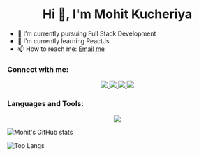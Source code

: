 <h1 align="center">Hi 👋, I'm Mohit Kucheriya</h1>

- 🔭 I’m currently pursuing Full Stack Development 
- 🌱 I’m currently learning ReactJs
- 📫 How to reach me: [Email me](mailto:kucheriyamohit@gmail.com)

### Connect with me:

<p align="center">
  <a href="https://www.linkedin.com/in/mohit-kucheriya-77998924a/">
     <img src="https://skillicons.dev/icons?i=linkedin" />
  </a>
  <a href="https://x.com/MohitKucheriya">
     <img src="https://skillicons.dev/icons?i=twitter" />
  </a>
  <a href="https://www.instagram.com/pisuuu_4022/?next=%2F">
    <img src="https://skillicons.dev/icons?i=instagram" />
  </a>
  <a href="https://github.com/Mohit-Kucheriya">
    <img src="https://skillicons.dev/icons?i=github" />
  </a>  
</p>

### Languages and Tools:
<p align="center">
  <a href="https://skillicons.dev">
    <img src="https://skillicons.dev/icons?i=html,css,bootstrap,js,express,nodejs,mongodb,react,redux,git,github" />
  </a>
</p>

![Mohit's GitHub stats](https://github-readme-stats.vercel.app/api?username=Mohit-Kucheriya&show_icons=true&theme=dark)
<br/>

![Top Langs](https://github-readme-stats.vercel.app/api/top-langs/?username=Mohit-Kucheriya&theme=dark)






